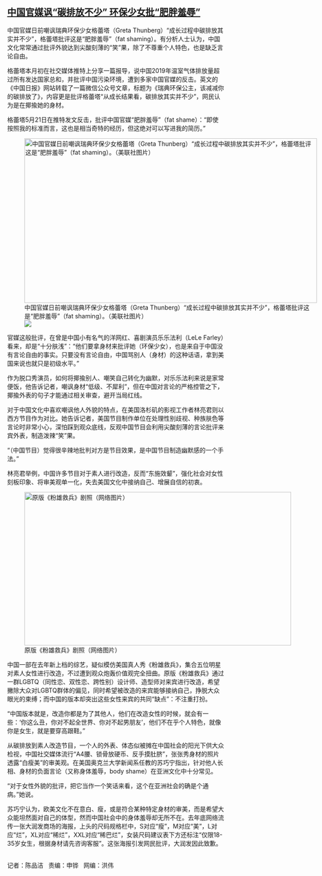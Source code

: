 <!--1621977864000-->
[中国官媒讽“碳排放不少”       环保少女批“肥胖羞辱”](https://www.rfa.org/mandarin/yataibaodao/kejiaowen/cm-05252021115643.html)
------

<p></p><p>中国官媒日前嘲讽瑞典环保少女格蕾塔（Greta Thunberg）“成长过程中碳排放其实并不少”，格蕾塔批评这是“肥胖羞辱”（fat shaming）。有分析人士认为，中国文化常常通过批评外貌达到尖酸刻薄的“笑”果，除了不尊重个人特色，也是缺乏言论自由。</p><p>格蕾塔本月初在社交媒体推特上分享一篇报导，说中国2019年温室气体排放量超过所有发达国家总和，并批评中国污染环境，遭到多家中国官媒的反击。英文的《中国日报》网站转载了一篇微信公众号文章，标题为《瑞典环保公主，该减减你的碳排放了》，内容更是批评格蕾塔“从成长结果看，碳排放其实并不少”，网民认为是在揶揄她的身材。</p><p>格蕾塔5月21日在推特发文反击，批评中国官媒“肥胖羞辱”（fat shame）：“即使按照我的标准而言，这也是相当奇特的经历，但这绝对可以写进我的简历。”</p><p><figure class="image-richtext image-inline captioned" style="width:680px;"><img alt="中国官媒日前嘲讽瑞典环保少女格蕾塔（Greta Thunberg）“成长过程中碳排放其实并不少”，格蕾塔批评这是“肥胖羞辱”（fat shaming）。（美联社图片）" height="383" src="https://www.rfa.org/mandarin/yataibaodao/kejiaowen/cm-05252021115643.html/cm0525a.jpg/@@images/4c2a9d97-9e36-4dc9-a253-6fe344d8bd86.jpeg" title="cm0525a.jpg" width="680"/><figcaption class="image-caption">中国官媒日前嘲讽瑞典环保少女格蕾塔（Greta Thunberg）“成长过程中碳排放其实并不少”，格蕾塔批评这是“肥胖羞辱”（fat shaming）。（美联社图片）</figcaption><small></small><div id="zoomattribute"><a data-caption="中国官媒日前嘲讽瑞典环保少女格蕾塔（Greta Thunberg）“成长过程中碳排放其实并不少”，格蕾塔批评这是“肥胖羞辱”（fat shaming）。（美联社图片）" data-fancybox="" href="https://www.rfa.org/mandarin/yataibaodao/kejiaowen/cm-05252021115643.html/cm0525a.jpg" id="single_image" title="中国官媒日前嘲讽瑞典环保少女格蕾塔（Greta Thunberg）“成长过程中碳排放其实并不少”，格蕾塔批评这是“肥胖羞辱”（fat shaming）。（美联社图片）"><img src="/++plone++rfa-resources/img/icon-zoom.png"/></a></div></figure></p><p>官媒这般批评，在曾是中国小有名气的洋网红、喜剧演员乐乐法利（LeLe Farley）看来，却是“十分肤浅”：“他们要拿身材来批评她（环保少女），也是来自于中国没有言论自由的事实。只要没有言论自由，中国骂别人（身材）的这种话语，拿到美国来说也就只是初级水平。”</p><p>作为脱口秀演员，如何将揶揄别人、嘲笑自己转化为幽默，对乐乐法利来说是家常便饭，他告诉记者，嘲讽身材“低级、不犀利”，但在中国对言论的严格控管之下，揶揄外表的句子才能通过相关审查，避开当局红线。</p><p>对于中国文化中喜欢嘲讽他人外貌的特点，在美国洛杉矶的影视工作者林亮君则以西方节目作为对比。她告诉记者，美国节目制作单位在处理性别歧视、种族肤色等言论时非常小心，深怕踩到观众底线，反观中国节目会利用尖酸刻薄的言论批评来宾外表，制造泼辣“笑”果。</p><p>“（中国节目）觉得很辛辣地批判对方是节目效果，是中国节目制造幽默感的一个手法。”</p><p>林亮君举例，中国许多节目对于素人进行改造，反而“东施效颦”，强化社会对女性刻板印象、将审美观单一化，失去美国文化中接纳自己、增展自信的初衷。</p><p><figure class="image-richtext image-inline captioned" style="width:620px;"><img alt="原版《粉雄救兵》剧照（网络图片）" height="357" src="https://www.rfa.org/mandarin/yataibaodao/kejiaowen/cm-05252021115643.html/bx0525e.jpg/@@images/7bcdf9cc-0bb5-46d6-a01a-8173e55d7203.png" title="bx0525e.jpg" width="620"/><figcaption class="image-caption">原版《粉雄救兵》剧照（网络图片）</figcaption><small></small></figure></p><p>中国一部在去年新上档的综艺，疑似模仿美国真人秀《粉雄救兵》，集合五位明星对素人女性进行改造，不过遭到观众炮轰价值观完全扭曲。原版《粉雄救兵》通过一群LGBTQ（同性恋、双性恋、跨性别）设计师、造型师对来宾进行改造，希望撇除大众对LGBTQ群体的偏见，同时希望被改造的来宾能够接纳自己，挣脱大众眼光的束缚；而中国的版本却突出这些女性来宾的共同“缺点”：不注重打扮。</p><p>“中国版本就是，改造你都是为了其他人，他们在改造女性的时候，就会有一些：‘你这么丑，你对不起全世界、你对不起男朋友’，他们不在乎个人特色，就像你是女生，就是要穿高跟鞋。”</p><p>从碳排放到素人改造节目，一个人的外表、体态似被摊在中国社会的阳光下供大众检视，中国社交媒体流行“A4腰、锁骨放硬币、反手摸肚脐”，张张秀身材的照片透露“白瘦美”的审美观。在美国奥克兰大学新闻系任教的苏巧宁指出，针对他人长相、身材的负面言论（又称身体羞辱，body shame）在亚洲文化中十分常见。</p><p>“对于女性外貌的批评，把它当作一个笑话来看，这个在亚洲社会的确是个通病。”她说。</p><p>苏巧宁认为，欧美文化不在意白、瘦，或是符合某种特定身材的审美，而是希望大众能坦然面对自己的体型，然而中国社会中的身体羞辱却无所不在。去年底网络流传一张大润发商场的海报，上头的尺码规格栏中，S对应“瘦”，M对应“美”，L对应“烂”，XL对应“稀烂”，XXL对应“稀巴烂”，女装尺码建议表下方还标注“仅限18-35岁女生，根据身材请先咨询客服”。这张海报引发网民批评，大润发因此致歉。</p><p><br/>记者：陈品洁   责编：申铧   网编：洪伟</p>
